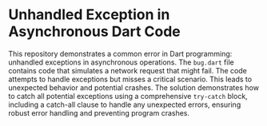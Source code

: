 # Unhandled Exception in Asynchronous Dart Code

This repository demonstrates a common error in Dart programming: unhandled exceptions in asynchronous operations.  The `bug.dart` file contains code that simulates a network request that might fail.  The code attempts to handle exceptions but misses a critical scenario. This leads to unexpected behavior and potential crashes. The solution demonstrates how to catch all potential exceptions using a comprehensive `try-catch` block, including a catch-all clause to handle any unexpected errors, ensuring robust error handling and preventing program crashes.